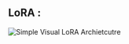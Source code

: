 ## LoRA :
![Simple Visual LoRA Archietcutre](https://miro.medium.com/v2/resize:fit:523/1*F7uWJePoMc6Qc1O2WxmQqQ.png)
